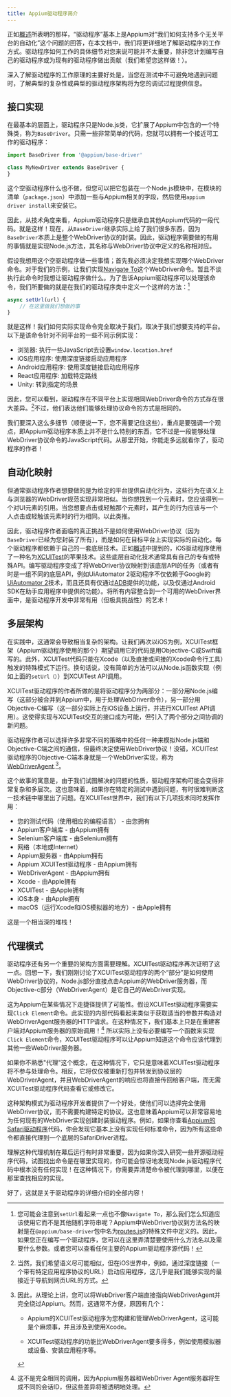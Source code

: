 ```yaml
---
title: Appium驱动程序简介
---
```


正如[概述](./appium.md)所表明的那样，“驱动程序”基本上是Appium对“我们如何支持多个无关平台的自动化”这个问题的回答，在本文档中，我们将更详细地了解驱动程序的工作方式。驱动程序如何工作的具体细节对您来说可能并不太重要，除非您计划编写自己的驱动程序或为现有的驱动程序做出贡献（我们希望您这样做！）。

深入了解驱动程序的工作原理的主要好处是，当您在测试中不可避免地遇到问题时，了解典型的复杂性或典型的驱动程序架构将为您的调试过程提供信息。

## 接口实现

在最基本的层面上，驱动程序只是Node.js类，它扩展了Appium中包含的一个特殊类，称为`BaseDriver`。只需一些非常简单的代码，您就可以拥有一个接近可工作的驱动程序：

```js
import BaseDriver from '@appium/base-driver'

class MyNewDriver extends BaseDriver {
}
```

这个空驱动程序什么也不做，但您可以把它包装在一个Node.js模块中，在模块的清单（`package.json`）中添加一些与Appium相关的字段，然后使用`appium driver install`来安装它。

因此，从技术角度来看，Appium驱动程序只是继承自其他Appium代码的一段代码。就是这样！现在，从`BaseDriver`继承实际上给了我们很多东西，因为`BaseDriver`本质上是整个WebDriver协议的封装。因此，驱动程序需要做的有用的事情就是实现Node.js方法，其名称与WebDriver协议中定义的名称相对应。

假设我想用这个空驱动程序做一些事情；首先我必须决定我想实现哪个WebDriver命令。对于我们的示例，让我们实现[Navigate To](https://w3c.github.io/webdriver/#navigate-to)这个WebDriver命令。暂且不谈执行此命令时我想让驱动程序做什么。为了告诉Appium驱动程序可以处理该命令，我们所要做的就是在我们的驱动程序类中定义一个这样的方法：[^1]

```js
async setUrl(url) {
    // 在这里做我们想做的事
}
```

[^1]: 您可能会注意到`setUrl`看起来一点也不像`Navigate To`，那么我们怎么知道应该使用它而不是其他随机字符串呢？Appium中WebDriver协议到方法名的映射是在`@appium/base-driver`包中名为[routes.js](https://github.com/appium/appium/blob/master/packages/base-driver/lib/protocol/routes.js)的特殊文件中定义的。因此，如果您正在编写一个驱动程序，您可以在这里弄清楚要使用什么方法名以及需要什么参数。或者您可以查看任何主要的Appium驱动程序源代码！

就是这样！我们如何实际实现命令完全取决于我们，取决于我们想要支持的平台。以下是该命令针对不同平台的一些不同示例实现：

- 浏览器: 执行一些JavaScript去设置`window.location.href`
- iOS应用程序: 使用深度链接启动应用程序
- Android应用程序: 使用深度链接启动应用程序
- React应用程序: 加载特定路线
- Unity: 转到指定的场景

因此，您可以看到，驱动程序在不同平台上实现相同WebDriver命令的方式存在很大差异。[^2]不过，他们表达他们能够处理协议命令的方式是相同的。

[^2]: 当然，我们希望语义尽可能相似，但在iOS世界中，例如，通过深度链接（一个带有特定应用程序协议的URL）启动应用程序，这几乎是我们能够实现的最接近于导航到网页URL的方式。

我们要深入这么多细节（顺便说一下，您不需要记住这些），重点是要强调一个观点，即Appium驱动程序本质上并不是什么特别的东西，它不过是一段能够处理WebDriver协议命令的JavaScript代码。从那里开始，你能走多远就看你了，驱动程序的作者！

## 自动化映射

但通常驱动程序作者想要做的是为给定的平台提供自动化行为，这些行为在语义上与浏览器的WebDriver规范实现非常相似。当你想找到一个元素时，您应该得到一个对UI元素的引用。当您想要点击或轻触那个元素时，其产生的行为应该与一个人点击或轻触该元素时的行为相同。以此类推。

因此，驱动程序作者面临的真正挑战不是如何使用WebDriver协议（因为`BaseDriver`已经为您封装了所有），而是如何在目标平台上实现实际的自动化。每个驱动程序都依赖于自己的一套底层技术。正如[概述](index.md)中提到的，iOS驱动程序使用了一种名为[XCUITest](https://developer.apple.com/documentation/xctest/xcuielement)的苹果技术。这些底层自动化技术通常具有自己的专有或特殊API。编写驱动程序变成了将WebDriver协议映射到该底层API的任务（或者有时是一组不同的底层API，例如UiAutomator 2驱动程序不仅依赖于Google的[UiAutomator 2](https://developer.android.com/training/testing/other-components/ui-automator)技术，而且还具有仅通过[ADB](https://developer.android.com/tools/adb)提供的功能，以及仅通过Android SDK在助手应用程序中提供的功能）。将所有内容整合到一个可用的WebDriver界面中，是驱动程序开发中非常有用（但极具挑战性）的艺术！

## 多层架构

在实践中，这通常会导致相当复杂的架构。让我们再次以iOS为例，XCUITest框架（Appium驱动程序使用的那个）期望调用它的代码是用Objective-C或Swift编写的。此外，XCUITest代码只能在Xcode（以及直接或间接的Xcode命令行工具）触发的特殊模式下运行。换句话说，没有简单的方法可以从Node.js函数实现（例如上面的`setUrl（）`）到XCUITest API调用。

XCUITest驱动程序的作者所做的是将驱动程序分为两部分：一部分用Node.js编写（这部分被合并到Appium中，用于处理WebDriver命令），另一部分用Objective-C编写（这一部分实际上在iOS设备上运行，并进行XCUITest API调用）。这使得实现与XCUITest交互的接口成为可能，但引入了两个部分之间协调的新问题。

驱动程序作者可以选择许多非常不同的策略中的任何一种来模拟Node.js端和Objective-C端之间的通信，但最终决定使用WebDriver协议！没错，XCUITest驱动程序的Objective-C端本身就是一个WebDriver实现，称为[WebDriverAgent](https://github.com/appium/webdriveragent).[^3]。

[^3]: 因此，从理论上讲，您可以将WebDriver客户端直接指向WebDriverAgent并完全绕过Appium。然而，这通常不方便，原因有几个：

    - Appium的XCUITest驱动程序为您构建和管理WebDriverAgent，这可能是个麻烦事，并且涉及到使用Xcode。

    - XCUITest驱动程序的功能比WebDriverAgent要多得多，例如使用模拟器或设备、安装应用程序等。

这个故事的寓意是，由于我们试图解决的问题的性质，驱动程序架构可能会变得非常复杂和多层次。这也意味着，如果你在特定的测试中遇到问题，有时很难判断这一技术链中哪里出了问题。在XCUITest世界中，我们有以下几项技术同时发挥作用：

- 您的测试代码（使用相应的编程语言） - 由您拥有
- Appium客户端库 - 由Appium拥有
- Selenium客户端库 - 由Selenium拥有
- 网络（本地或Internet）
- Appium服务器 - 由Appium拥有
- Appium XCUITest驱动程序 - 由Appium拥有
- WebDriverAgent - 由Appium拥有
- Xcode - 由Apple拥有
- XCUITest - 由Apple拥有
- iOS本身 - 由Apple拥有
- macOS（运行Xcode和iOS模拟器的地方）- 由Apple拥有

这是一个相当深的堆栈！

## 代理模式

驱动程序还有另一个重要的架构方面需要理解。XCUITest驱动程序再次证明了这一点。回想一下，我们刚刚讨论了XCUITest驱动程序的两个“部分”是如何使用WebDriver协议的，Node.js部分直接点击Appium的WebDriver服务器，而Objective-c部分（WebDriverAgent）是它自己的WebDriver实现。

这为Appium在某些情况下走捷径提供了可能性。假设XCUITest驱动程序需要实现`Click Element`命令。此实现的内部代码看起来类似于获取适当的参数并构造对WebDriverAgent服务器的HTTP请求。在这种情况下，我们基本上只是在重建客户端对Appium服务器的原始调用！[^4] 所以实际上没有必要编写一个函数来实现`Click Element`命令，XCUITest驱动程序可以让Appium知道这个命令应该代理到其他一些WebDriver服务器。

[^4]: 这不是完全相同的调用，因为Appium服务器和WebDriver Agent服务器将生成不同的会话ID，但这些差异将被透明地处理。

如果你不熟悉"代理"这个概念，在这种情况下，它只是意味着XCUITest驱动程序将不参与处理命令。相反，它将仅仅被重新打包并转发到协议层的WebDriverAgent，并且WebDriverAgent的响应也将直接传回给客户端，而无需XCUITest驱动程序代码查看它或修改它。

这种架构模式为驱动程序开发者提供了一个好处，使他们可以选择完全使用WebDriver协议，而不需要构建特定的协议。这也意味着Appium可以非常容易地为任何现有的WebDriver实现创建封装驱动程序。例如，如果你查看[Appium的Safari驱动程序](https://github.com/appium/appium-safari-driver)代码，你会发现它基本上没有实现任何标准命令，因为所有这些命令都直接代理到一个底层的SafariDriver进程。

理解这种代理机制在幕后运行有时非常重要，因为如果你深入研究一些开源驱动程序代码，试图找出命令是在哪里实现的，你可能会惊讶地发现Node.js驱动程序代码中根本没有任何实现！在这种情况下，你需要弄清楚命令被代理到哪里，以便在那里查找相应的实现。

好了，这就是关于驱动程序的详细介绍的全部内容！
